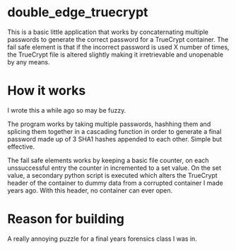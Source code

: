 # double_edge_truecrypt
This is a basic little application that works by concaternating multiple passwords to generate the correct password for a TrueCrypt container. The fail safe element is that if the incorrect password is used X number of times, the TrueCrypt file is altered slightly making it irretrievable and unopenable by any means. 

# How it works
I wrote this a while ago so may be fuzzy. 

The program works by taking multiple passwords, hashhing them and splicing them together in a cascading function in order to generate a final password made up of 3 SHA1 hashes appended to each other. Simple but effective.

The fail safe elements works by keeping a basic file counter, on each unssuccessful entry the counter in incremented to a set value. On the set value, a secondary python script is executed which alters the TrueCrypt header of the container to dummy data from a corrupted container I made years ago. With this header, no container can ever open. 

# Reason for building

A really annoying puzzle for a final years forensics class I was in. 
